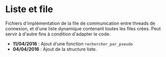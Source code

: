 # Liste et file
Fichiers d'implémentation de la file de communication entre threads de connexion, et d'une liste dynamique contenant toutes les files crées.
Peut servir à d'autre fins à condition d'adapter le code.

* **11/04/2016** : Ajout d'une fonction `rechercher_par_pseudo`
* **04/04/2016** : Ajout de la structure liste.
